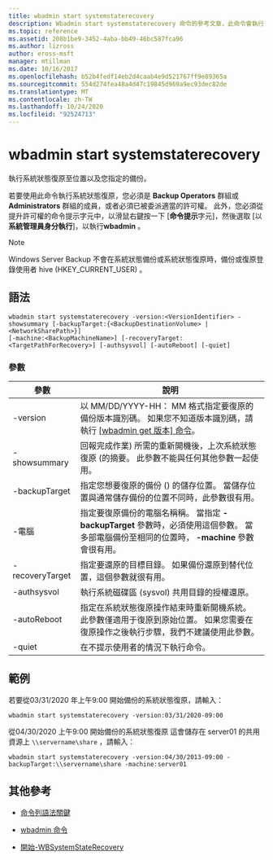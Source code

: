 ```yaml
---
title: wbadmin start systemstaterecovery
description: Wbadmin start systemstaterecovery 命令的參考文章，此命令會執行系統狀態復原至位置，以及從您指定的備份執行系統狀態復原。
ms.topic: reference
ms.assetid: 208b1be9-3452-4aba-bb49-46bc587fca96
ms.author: lizross
author: eross-msft
manager: mtillman
ms.date: 10/16/2017
ms.openlocfilehash: b52b4fedf14eb2d4caab4e9d521767ff9e89365a
ms.sourcegitcommit: 554d274fea48a4d47c19845d969a9ec93dec82de
ms.translationtype: MT
ms.contentlocale: zh-TW
ms.lasthandoff: 10/24/2020
ms.locfileid: "92524713"
---
```

# <a name="wbadmin-start-systemstaterecovery"></a>wbadmin start systemstaterecovery

執行系統狀態復原至位置以及您指定的備份。

若要使用此命令執行系統狀態復原，您必須是 **Backup Operators** 群組或 **Administrators** 群組的成員，或者必須已被委派適當的許可權。 此外，您必須從提升許可權的命令提示字元中，以滑鼠右鍵按一下 [**命令提示**字元]，然後選取 [以**系統管理員身分執行**]，以執行**wbadmin** 。

> [!NOTE]
> Windows Server Backup 不會在系統狀態備份或系統狀態復原時，備份或復原登錄使用者 hive (HKEY_CURRENT_USER) 。

## <a name="syntax"></a>語法

```
wbadmin start systemstaterecovery -version:<VersionIdentifier> -showsummary [-backupTarget:{<BackupDestinationVolume> | <NetworkSharePath>}]
[-machine:<BackupMachineName>] [-recoveryTarget:<TargetPathForRecovery>] [-authsysvol] [-autoReboot] [-quiet]
```

### <a name="parameters"></a>參數

| 參數 | 說明 |
|--|--|
| -version | 以 MM/DD/YYYY-HH： MM 格式指定要復原的備份版本識別碼。 如果您不知道版本識別碼，請執行 [ [wbadmin get 版本] 命令](wbadmin-get-versions.md)。 |
| -showsummary | 回報完成作業) 所需的重新開機後，上次系統狀態復原 (的摘要。 此參數不能與任何其他參數一起使用。 |
| -backupTarget | 指定您想要復原的備份 () 的儲存位置。 當儲存位置與通常儲存備份的位置不同時，此參數很有用。 |
| -電腦 | 指定要復原備份的電腦名稱稱。 當指定 **-backupTarget** 參數時，必須使用這個參數。 當多部電腦備份至相同的位置時， **-machine** 參數會很有用。 |
| -recoveryTarget | 指定要還原的目標目錄。 如果備份還原到替代位置，這個參數就很有用。 |
| -authsysvol | 執行系統磁碟區 (sysvol) 共用目錄的授權還原。 |
| -autoReboot | 指定在系統狀態復原操作結束時重新開機系統。 此參數僅適用于復原到原始位置。 如果您需要在復原操作之後執行步驟，我們不建議使用此參數。 |
| -quiet | 在不提示使用者的情況下執行命令。 |

## <a name="examples"></a>範例

若要從03/31/2020 年上午9:00 開始備份的系統狀態復原，請輸入：

```
wbadmin start systemstaterecovery -version:03/31/2020-09:00
```

從04/30/2020 上午9:00 開始備份的系統狀態復原 這會儲存在 server01 的共用資源上 `\\servername\share` ，請輸入：

```
wbadmin start systemstaterecovery -version:04/30/2013-09:00 -backupTarget:\\servername\share -machine:server01
```

## <a name="additional-references"></a>其他參考

- [命令列語法關鍵](command-line-syntax-key.md)

- [wbadmin 命令](wbadmin.md)

- [開始-WBSystemStateRecovery](/powershell/module/windowserverbackup/Start-WBSystemStateRecovery)
